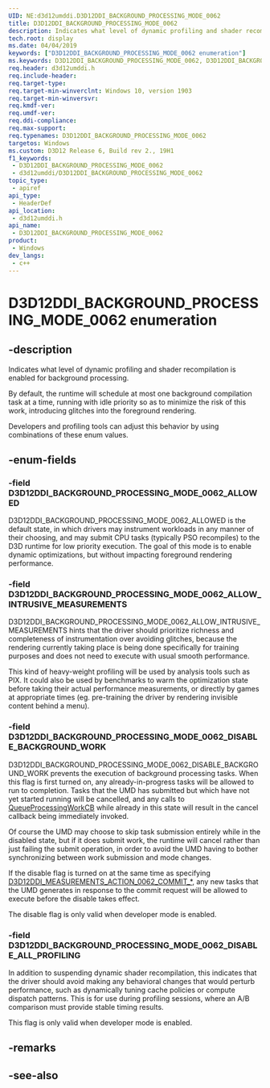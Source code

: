 ```yaml
---
UID: NE:d3d12umddi.D3D12DDI_BACKGROUND_PROCESSING_MODE_0062
title: D3D12DDI_BACKGROUND_PROCESSING_MODE_0062
description: Indicates what level of dynamic profiling and shader recompilation is enabled for background processing.
tech.root: display
ms.date: 04/04/2019
keywords: ["D3D12DDI_BACKGROUND_PROCESSING_MODE_0062 enumeration"]
ms.keywords: D3D12DDI_BACKGROUND_PROCESSING_MODE_0062, D3D12DDI_BACKGROUND_PROCESSING_MODE_0062,
req.header: d3d12umddi.h
req.include-header: 
req.target-type: 
req.target-min-winverclnt: Windows 10, version 1903
req.target-min-winversvr: 
req.kmdf-ver: 
req.umdf-ver: 
req.ddi-compliance: 
req.max-support: 
req.typenames: D3D12DDI_BACKGROUND_PROCESSING_MODE_0062
targetos: Windows
ms.custom: D3D12 Release 6, Build rev 2., 19H1
f1_keywords:
 - D3D12DDI_BACKGROUND_PROCESSING_MODE_0062
 - d3d12umddi/D3D12DDI_BACKGROUND_PROCESSING_MODE_0062
topic_type:
 - apiref
api_type:
 - HeaderDef
api_location:
 - d3d12umddi.h
api_name:
 - D3D12DDI_BACKGROUND_PROCESSING_MODE_0062
product:
 - Windows
dev_langs:
 - c++
---
```


# D3D12DDI_BACKGROUND_PROCESSING_MODE_0062 enumeration


## -description

Indicates what level of dynamic profiling and shader recompilation is enabled for background processing.

By default, the runtime will schedule at most one background compilation task at a time, running with idle priority so as to minimize the risk of this work, introducing glitches into the foreground rendering.

Developers and profiling tools can adjust this behavior by using combinations of these enum values.

## -enum-fields

### -field D3D12DDI_BACKGROUND_PROCESSING_MODE_0062_ALLOWED

D3D12DDI_BACKGROUND_PROCESSING_MODE_0062_ALLOWED is the default state, in which drivers may instrument workloads in any manner of their choosing, and may submit CPU tasks (typically PSO recompiles) to the D3D runtime for low priority execution. The goal of this mode is to enable dynamic optimizations, but without impacting foreground rendering performance.

### -field D3D12DDI_BACKGROUND_PROCESSING_MODE_0062_ALLOW_INTRUSIVE_MEASUREMENTS

D3D12DDI_BACKGROUND_PROCESSING_MODE_0062_ALLOW_INTRUSIVE_MEASUREMENTS hints that the driver should prioritize richness and completeness of instrumentation over avoiding glitches, because the rendering currently taking place is being done specifically for training purposes and does not need to execute with usual smooth performance.

This kind of heavy-weight profiling will be used by analysis tools such as PIX. It could also be used by benchmarks to warm the optimization state before taking their actual performance measurements, or directly by games at appropriate times (eg. pre-training the driver by rendering invisible content behind a menu).

### -field D3D12DDI_BACKGROUND_PROCESSING_MODE_0062_DISABLE_BACKGROUND_WORK

D3D12DDI_BACKGROUND_PROCESSING_MODE_0062_DISABLE_BACKGROUND_WORK prevents the execution of background processing tasks.  When this flag is first turned on, any already-in-progress tasks will be allowed to run to completion.  Tasks that the UMD has submitted but which have not yet started running will be cancelled, and any calls to [QueueProcessingWorkCB](nc-d3d12umddi-pfnd3d12ddi_queueprocessingwork_cb_0062.md) while already in this state will result in the cancel callback being immediately invoked.

Of course the UMD may choose to skip task submission entirely while in the disabled state, but if it does submit work, the runtime will cancel rather than just failing the submit operation, in order to avoid the UMD having to bother synchronizing between work submission and mode changes.

If the disable flag is turned on at the same time as specifying [D3D12DDI_MEASUREMENTS_ACTION_0062_COMMIT_*](ne-d3d12umddi-d3d12ddi_measurements_action_0062.md), any new tasks that the UMD generates in response to the commit request will be allowed to execute before the disable takes effect.

The disable flag is only valid when developer mode is enabled.

### -field D3D12DDI_BACKGROUND_PROCESSING_MODE_0062_DISABLE_ALL_PROFILING

In addition to suspending dynamic shader recompilation, this indicates that the driver should avoid making any behavioral changes that would perturb performance, such as dynamically tuning cache policies or compute dispatch patterns. This is for use during profiling sessions, where an A/B comparison must provide stable timing results.

This flag is only valid when developer mode is enabled.

## -remarks

## -see-also

